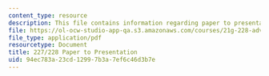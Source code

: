 ```yaml
---
content_type: resource
description: This file contains information regarding paper to presentation.
file: https://ol-ocw-studio-app-qa.s3.amazonaws.com/courses/21g-228-advanced-workshop-in-writing-for-social-sciences-and-architecture-els-spring-2007/94ec783a23cd12997b3a7ef6c46d3b7e_MIT21G.228S07_paper_presen.pdf
file_type: application/pdf
resourcetype: Document
title: 227/228 Paper to Presentation
uid: 94ec783a-23cd-1299-7b3a-7ef6c46d3b7e
---
```

